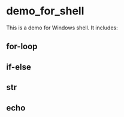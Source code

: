 # demo_for_shell
This is a demo for Windows shell. It includes:
## for-loop
## if-else
## str
## echo
